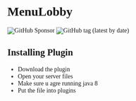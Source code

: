 # MenuLobby
![GitHub Sponsor](https://img.shields.io/github/sponsors/Parsa3323?label=Sponsor&logo=GitHub)
![GitHub tag (latest by date)](https://img.shields.io/github/v/tag/Parsa3323/MenuLobby?label=Latest%20Release&logo=GitHub)





## Installing Plugin
- Download the plugin
- Open your server files
- Make sure u agre running java 8
- Put the file into plugins 
<style>
    @import url('https://fonts.googleapis.com/css2?family=Inter:ital,opsz,wght@0,14..32,100..900;1,14..32,100..900&family=Open+Sans:ital,wght@0,300..800;1,300..800&display=swap');
    @import url('https://fonts.cdnfonts.com/css/minecraft-4');
    ::selection {
  color: white;
  background: aqua;
}
body{
    font-family: "Minecraft"
}
mark{
    color:red;
}
.sssd{
    
}
</style>
